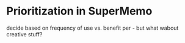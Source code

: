 # Prioritization in SuperMemo

decide based on frequency of use vs. benefit per - but what wabout creative stuff?
